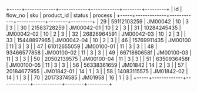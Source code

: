 +-----+-------------+------------+------------+--------+---------+
| id  | flow_no     | sku        | product_id | status | process |
+-----+-------------+------------+------------+--------+---------+
|  29 | 59112103259 | JM00042    |         10 |      3 |       3 |
|  30 | 21583728259 | JM00042-01 |         10 |      2 |       3 |
|  31 | 10284245435 | JM00042-02 |         10 |      2 |       3 |
|  32 | 26826964591 | JM00042-03 |         10 |      2 |       3 |
|  33 | 15448897965 | JM00042-04 |         10 |      2 |       3 |
|  46 | 15769911435 | JM00100    |         11 |      3 |       3 |
|  47 | 61012655059 | JM00100-01 |         11 |      3 |       3 |
|  48 | 93466577858 | JM00100-02 |         11 |      3 |       3 |
|  49 | 6671860658f | JM00100-03 |         11 |      3 |       3 |
|  50 | 20502139575 | JM00100-04 |         11 |      3 |       3 |
|  51 | 6350936458f | JM00100-05 |         11 |      3 |       3 |
|  56 | 56338361659 | JM01842    |         14 |      2 |       3 |
|  57 | 20184677955 | JM01842-01 |         14 |      1 |       3 |
|  58 | 14083115575 | JM01842-02 |         14 |      1 |       3 |
|  70 | 20173374585 | JM01958    |         16 |      1 |       3 |
+-----+-------------+------------+------------+--------+---------+